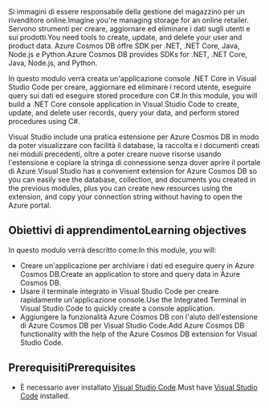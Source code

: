 <span data-ttu-id="5d201-101">Si immagini di essere responsabile della gestione del magazzino per un rivenditore online.</span><span class="sxs-lookup"><span data-stu-id="5d201-101">Imagine you're managing storage for an online retailer.</span></span> <span data-ttu-id="5d201-102">Servono strumenti per creare, aggiornare ed eliminare i dati sugli utenti e sui prodotti.</span><span class="sxs-lookup"><span data-stu-id="5d201-102">You need tools to create, update, and delete your user and product data.</span></span> <span data-ttu-id="5d201-103">Azure Cosmos DB offre SDK per .NET, .NET Core, Java, Node.js e Python.</span><span class="sxs-lookup"><span data-stu-id="5d201-103">Azure Cosmos DB provides SDKs for .NET, .NET Core, Java, Node.js, and Python.</span></span>

<span data-ttu-id="5d201-104">In questo modulo verrà creata un'applicazione console .NET Core in Visual Studio Code per creare, aggiornare ed eliminare i record utente, eseguire query sui dati ed eseguire stored procedure con C#.</span><span class="sxs-lookup"><span data-stu-id="5d201-104">In this module, you will build a .NET Core console application in Visual Studio Code to create, update, and delete user records, query your data, and perform stored procedures using C#.</span></span>

<span data-ttu-id="5d201-105">Visual Studio include una pratica estensione per Azure Cosmos DB in modo da poter visualizzare con facilità il database, la raccolta e i documenti creati nei moduli precedenti, oltre a poter creare nuove risorse usando l'estensione e copiare la stringa di connessione senza dover aprire il portale di Azure.</span><span class="sxs-lookup"><span data-stu-id="5d201-105">Visual Studio has a convenient extension for Azure Cosmos DB so you can easily see the database, collection, and documents you created in the previous modules, plus you can create new resources using the extension, and copy your connection string without having to open the Azure portal.</span></span>

## <a name="learning-objectives"></a><span data-ttu-id="5d201-106">Obiettivi di apprendimento</span><span class="sxs-lookup"><span data-stu-id="5d201-106">Learning objectives</span></span>

<span data-ttu-id="5d201-107">In questo modulo verrà descritto come:</span><span class="sxs-lookup"><span data-stu-id="5d201-107">In this module, you will:</span></span>  

- <span data-ttu-id="5d201-108">Creare un'applicazione per archiviare i dati ed eseguire query in Azure Cosmos DB.</span><span class="sxs-lookup"><span data-stu-id="5d201-108">Create an application to store and query data in Azure Cosmos DB.</span></span>
- <span data-ttu-id="5d201-109">Usare il terminale integrato in Visual Studio Code per creare rapidamente un'applicazione console.</span><span class="sxs-lookup"><span data-stu-id="5d201-109">Use the Integrated Terminal in Visual Studio Code to quickly create a console application.</span></span>
- <span data-ttu-id="5d201-110">Aggiungere la funzionalità Azure Cosmos DB con l'aiuto dell'estensione di Azure Cosmos DB per Visual Studio Code.</span><span class="sxs-lookup"><span data-stu-id="5d201-110">Add Azure Cosmos DB functionality with the help of the Azure Cosmos DB extension for Visual Studio Code.</span></span>

## <a name="prerequisites"></a><span data-ttu-id="5d201-111">Prerequisiti</span><span class="sxs-lookup"><span data-stu-id="5d201-111">Prerequisites</span></span>

- <span data-ttu-id="5d201-112">È necessario aver installato [Visual Studio Code](https://code.visualstudio.com/).</span><span class="sxs-lookup"><span data-stu-id="5d201-112">Must have [Visual Studio Code](https://code.visualstudio.com/) installed.</span></span>